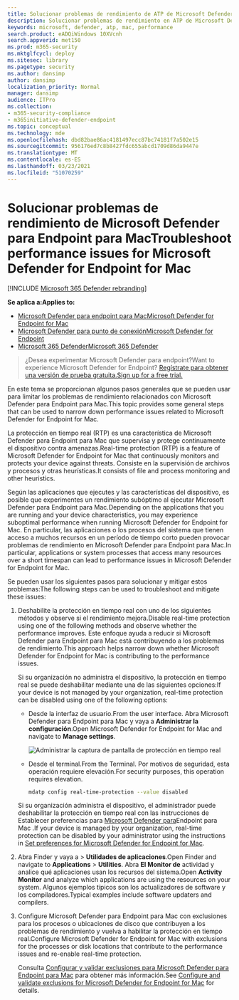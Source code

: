 ```yaml
---
title: Solucionar problemas de rendimiento de ATP de Microsoft Defender para Mac
description: Solucionar problemas de rendimiento en ATP de Microsoft Defender para Mac.
keywords: microsoft, defender, atp, mac, performance
search.product: eADQiWindows 10XVcnh
search.appverid: met150
ms.prod: m365-security
ms.mktglfcycl: deploy
ms.sitesec: library
ms.pagetype: security
ms.author: dansimp
author: dansimp
localization_priority: Normal
manager: dansimp
audience: ITPro
ms.collection:
- m365-security-compliance
- m365initiative-defender-endpoint
ms.topic: conceptual
ms.technology: mde
ms.openlocfilehash: dbd82bae86ac4181497ecc87bc74181f7a502e15
ms.sourcegitcommit: 956176ed7c8b8427fdc655abcd1709d86da9447e
ms.translationtype: MT
ms.contentlocale: es-ES
ms.lasthandoff: 03/23/2021
ms.locfileid: "51070259"
---
```

# <a name="troubleshoot-performance-issues-for-microsoft-defender-for-endpoint-for-mac"></a><span data-ttu-id="4ff9b-104">Solucionar problemas de rendimiento de Microsoft Defender para Endpoint para Mac</span><span class="sxs-lookup"><span data-stu-id="4ff9b-104">Troubleshoot performance issues for Microsoft Defender for Endpoint for Mac</span></span>

[!INCLUDE [Microsoft 365 Defender rebranding](../../includes/microsoft-defender.md)]


<span data-ttu-id="4ff9b-105">**Se aplica a:**</span><span class="sxs-lookup"><span data-stu-id="4ff9b-105">**Applies to:**</span></span>

- [<span data-ttu-id="4ff9b-106">Microsoft Defender para endpoint para Mac</span><span class="sxs-lookup"><span data-stu-id="4ff9b-106">Microsoft Defender for Endpoint for Mac</span></span>](microsoft-defender-endpoint-mac.md)
- [<span data-ttu-id="4ff9b-107">Microsoft Defender para punto de conexión</span><span class="sxs-lookup"><span data-stu-id="4ff9b-107">Microsoft Defender for Endpoint</span></span>](https://go.microsoft.com/fwlink/p/?linkid=2146631)
- [<span data-ttu-id="4ff9b-108">Microsoft 365 Defender</span><span class="sxs-lookup"><span data-stu-id="4ff9b-108">Microsoft 365 Defender</span></span>](https://go.microsoft.com/fwlink/?linkid=2118804)

> <span data-ttu-id="4ff9b-109">¿Desea experimentar Microsoft Defender para endpoint?</span><span class="sxs-lookup"><span data-stu-id="4ff9b-109">Want to experience Microsoft Defender for Endpoint?</span></span> [<span data-ttu-id="4ff9b-110">Regístrate para obtener una versión de prueba gratuita.</span><span class="sxs-lookup"><span data-stu-id="4ff9b-110">Sign up for a free trial.</span></span>](https://www.microsoft.com/microsoft-365/windows/microsoft-defender-atp?ocid=docs-wdatp-exposedapis-abovefoldlink)

<span data-ttu-id="4ff9b-111">En este tema se proporcionan algunos pasos generales que se pueden usar para limitar los problemas de rendimiento relacionados con Microsoft Defender para Endpoint para Mac.</span><span class="sxs-lookup"><span data-stu-id="4ff9b-111">This topic provides some general steps that can be used to narrow down performance issues related to Microsoft Defender for Endpoint for Mac.</span></span>

<span data-ttu-id="4ff9b-112">La protección en tiempo real (RTP) es una característica de Microsoft Defender para Endpoint para Mac que supervisa y protege continuamente el dispositivo contra amenazas.</span><span class="sxs-lookup"><span data-stu-id="4ff9b-112">Real-time protection (RTP) is a feature of Microsoft Defender for Endpoint for Mac that continuously monitors and protects your device against threats.</span></span> <span data-ttu-id="4ff9b-113">Consiste en la supervisión de archivos y procesos y otras heurísticas.</span><span class="sxs-lookup"><span data-stu-id="4ff9b-113">It consists of file and process monitoring and other heuristics.</span></span>

<span data-ttu-id="4ff9b-114">Según las aplicaciones que ejecutes y las características del dispositivo, es posible que experimentes un rendimiento subóptimo al ejecutar Microsoft Defender para Endpoint para Mac.</span><span class="sxs-lookup"><span data-stu-id="4ff9b-114">Depending on the applications that you are running and your device characteristics, you may experience suboptimal performance when running Microsoft Defender for Endpoint for Mac.</span></span> <span data-ttu-id="4ff9b-115">En particular, las aplicaciones o los procesos del sistema que tienen acceso a muchos recursos en un período de tiempo corto pueden provocar problemas de rendimiento en Microsoft Defender para Endpoint para Mac.</span><span class="sxs-lookup"><span data-stu-id="4ff9b-115">In particular, applications or system processes that access many resources over a short timespan can lead to performance issues in Microsoft Defender for Endpoint for Mac.</span></span>

<span data-ttu-id="4ff9b-116">Se pueden usar los siguientes pasos para solucionar y mitigar estos problemas:</span><span class="sxs-lookup"><span data-stu-id="4ff9b-116">The following steps can be used to troubleshoot and mitigate these issues:</span></span>

1. <span data-ttu-id="4ff9b-117">Deshabilite la protección en tiempo real con uno de los siguientes métodos y observe si el rendimiento mejora.</span><span class="sxs-lookup"><span data-stu-id="4ff9b-117">Disable real-time protection using one of the following methods and observe whether the performance improves.</span></span> <span data-ttu-id="4ff9b-118">Este enfoque ayuda a reducir si Microsoft Defender para Endpoint para Mac está contribuyendo a los problemas de rendimiento.</span><span class="sxs-lookup"><span data-stu-id="4ff9b-118">This approach helps narrow down whether Microsoft Defender for Endpoint for Mac is contributing to the performance issues.</span></span>

    <span data-ttu-id="4ff9b-119">Si su organización no administra el dispositivo, la protección en tiempo real se puede deshabilitar mediante una de las siguientes opciones:</span><span class="sxs-lookup"><span data-stu-id="4ff9b-119">If your device is not managed by your organization, real-time protection can be disabled using one of the following options:</span></span>

    - <span data-ttu-id="4ff9b-120">Desde la interfaz de usuario.</span><span class="sxs-lookup"><span data-stu-id="4ff9b-120">From the user interface.</span></span> <span data-ttu-id="4ff9b-121">Abra Microsoft Defender para Endpoint para Mac y vaya a **Administrar la configuración**.</span><span class="sxs-lookup"><span data-stu-id="4ff9b-121">Open Microsoft Defender for Endpoint for Mac and navigate to **Manage settings**.</span></span>

      ![Administrar la captura de pantalla de protección en tiempo real](/windows/security/threat-protection/microsoft-defender-antivirus/images/mdatp-36-rtp)

    - <span data-ttu-id="4ff9b-123">Desde el terminal.</span><span class="sxs-lookup"><span data-stu-id="4ff9b-123">From the Terminal.</span></span> <span data-ttu-id="4ff9b-124">Por motivos de seguridad, esta operación requiere elevación.</span><span class="sxs-lookup"><span data-stu-id="4ff9b-124">For security purposes, this operation requires elevation.</span></span>

      ```bash
      mdatp config real-time-protection --value disabled
      ```

    <span data-ttu-id="4ff9b-125">Si su organización administra el dispositivo, el administrador puede deshabilitar la protección en tiempo real con las instrucciones de Establecer preferencias para [Microsoft Defender para](mac-preferences.md)Endpoint para Mac .</span><span class="sxs-lookup"><span data-stu-id="4ff9b-125">If your device is managed by your organization, real-time protection can be disabled by your administrator using the instructions in [Set preferences for Microsoft Defender for Endpoint for Mac](mac-preferences.md).</span></span>

2. <span data-ttu-id="4ff9b-126">Abra Finder y vaya a  >  **Utilidades de aplicaciones**.</span><span class="sxs-lookup"><span data-stu-id="4ff9b-126">Open Finder and navigate to **Applications** > **Utilities**.</span></span> <span data-ttu-id="4ff9b-127">Abra **El Monitor de** actividad y analice qué aplicaciones usan los recursos del sistema.</span><span class="sxs-lookup"><span data-stu-id="4ff9b-127">Open **Activity Monitor** and analyze which applications are using the resources on your system.</span></span> <span data-ttu-id="4ff9b-128">Algunos ejemplos típicos son los actualizadores de software y los compiladores.</span><span class="sxs-lookup"><span data-stu-id="4ff9b-128">Typical examples include software updaters and compilers.</span></span>

3. <span data-ttu-id="4ff9b-129">Configure Microsoft Defender para Endpoint para Mac con exclusiones para los procesos o ubicaciones de disco que contribuyen a los problemas de rendimiento y vuelva a habilitar la protección en tiempo real.</span><span class="sxs-lookup"><span data-stu-id="4ff9b-129">Configure Microsoft Defender for Endpoint for Mac with exclusions for the processes or disk locations that contribute to the performance issues and re-enable real-time protection.</span></span>

    <span data-ttu-id="4ff9b-130">Consulta [Configurar y validar exclusiones para Microsoft Defender para Endpoint para Mac](mac-exclusions.md) para obtener más información.</span><span class="sxs-lookup"><span data-stu-id="4ff9b-130">See [Configure and validate exclusions for Microsoft Defender for Endpoint for Mac](mac-exclusions.md) for details.</span></span>
